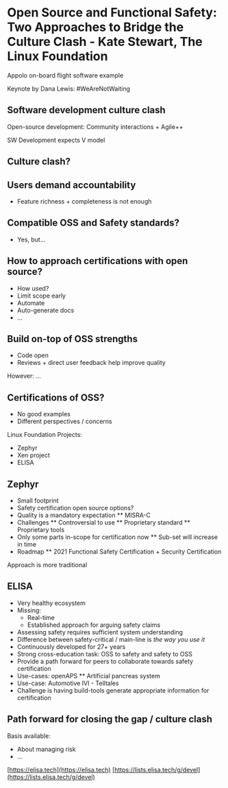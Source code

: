 # Open Source and Functional Safety: Two Approaches to Bridge the Culture Clash - Kate Stewart, The Linux Foundation

Appolo on-board flight software example

Keynote by Dana Lewis: #WeAreNotWaiting

## Software development culture clash

Open-source development: Community interactions + Agile++

SW Development expects V model

## Culture clash?

## Users demand accountability

* Feature richness + completeness is not enough

## Compatible OSS and Safety standards?

* Yes, but...

## How to approach certifications with open source?

* How used?
* Limit scope early
* Automate
* Auto-generate docs
* ...

## Build on-top of OSS strengths

* Code open
* Reviews + direct user feedback help improve quality

However:
...

## Certifications of OSS?

* No good examples
* Different perspectives / concerns

Linux Foundation Projects:

* Zephyr
* Xen project
* ELISA

## Zephyr

* Small footprint
* Safety certification open source options?
* Quality is a mandatory expectation
  ** MISRA-C
* Challenges
  ** Controversial to use
  ** Proprietary standard
  ** Proprietary tools
* Only some parts in-scope for certification now
  ** Sub-set will increase in time
* Roadmap
  ** 2021 Functional Safety Certification + Security Certification

Approach is more traditional

## ELISA

* Very healthy ecosystem
* Missing:
  * Real-time
  * Established approach for arguing safety claims
* Assessing safety requires sufficient system understanding
* Difference between safety-critical / main-line is *the way you use it*
* Continuously developed for 27+ years
* Strong cross-education task: OSS to safety and safety to OSS
* Provide a path forward for peers to collaborate towards safety certification
* Use-cases: openAPS
  ** Artificial pancreas system
* Use-case: Automotive IVI - Telltales
* Challenge is having build-tools generate appropriate information for certification

## Path forward for closing the gap / culture clash

Basis available:
* About managing risk
* ...

[https://elisa.tech](https://elisa.tech)
[https://lists.elisa.tech/g/devel](https://lists.elisa.tech/g/devel)

